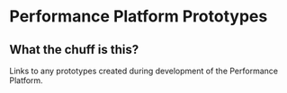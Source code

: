 # Performance Platform Prototypes

## What the chuff is this?

Links to any prototypes created during development of the Performance Platform.

